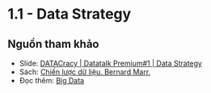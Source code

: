 # 1.1 - Data Strategy

## Nguồn tham khảo

* Slide: [DATACracy \| Datatalk Premium\#1 \|  Data Strategy](https://docs.google.com/presentation/d/1YRDjcK6as04WxGga0rPQMyd1AwJmL3ySFDfgVUCpGjs/edit#slide=id.gcf12cb55cb_0_0)
* Sách: [Chiến lược dữ liệu. Bernard Marr.](https://tiki.vn/chien-luoc-du-lieu-p10397239.html?spid=10397240&utm_source=google&utm_medium=cpc&utm_campaign=SEA_NBR_GGL_SMA_DTP_ALL_VN_BK_UNK_UNK_C.ALL_X.12507845980_Y.118674733323_V.10397240_W.DT_A.1187709498666_T.pla-1187709498666_O.UNK&gclid=Cj0KCQjw6-SDBhCMARIsAGbI7UinGYkbF87BQ25gZzKu0t7bvC1Y80bYsT2ZxlV57j0Md0SUXLWZRXwaAqXlEALw_wcB)
* Đọc thêm: [Big Data](../../big-o/1-hello-world/big-data.md)


